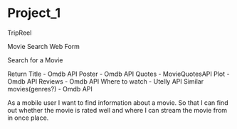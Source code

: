 # Project_1

TripReel

Movie Search Web Form

Search for a Movie

Return
	Title - Omdb API
	Poster - Omdb API
	Quotes - MovieQuotesAPI
	Plot - Omdb API
	Reviews - Omdb API
	Where to watch - Utelly API
	Similar movies(genres?) - Omdb API

As a mobile user I want to find information about a movie. So that I can find out whether the movie is rated well and where I can stream the movie from in once place.
